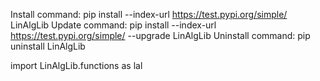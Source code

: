 Install command:     pip install --index-url https://test.pypi.org/simple/ LinAlgLib
Update command:      pip install --index-url https://test.pypi.org/simple/ --upgrade LinAlgLib
Uninstall command:   pip uninstall LinAlgLib

import LinAlgLib.functions as lal